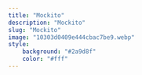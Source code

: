```yaml
---
title: "Mockito"
description: "Mockito"
slug: "Mockito"
image: "10303d0409e444cbac7be9.webp"
style:
    background: "#2a9d8f"
    color: "#fff"
---
```

